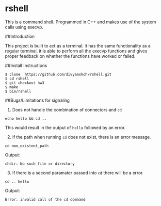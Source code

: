 # rshell
This is a command shell. Programmed in C++ and makes use of the system calls using execvp.

##Introduction

This project is built to act as a terminal. It has the same functionality as a regular terminal, it is able to perform all the execvp functions and gives proper feedback on whether the functions have worked or failed.

##Install Instructions

```
$ clone  https://github.com/divyanshch/rshell.git
$ cd rshell
$ git checkout hw3
$ make
$ bin/rshell
```
##Bugs/Limitations for signaling

1. Does not handle the combination of connectors and `cd`

  ``echo hello && cd ..``

  This would result in the output of `hello` followed by an error.

2. If the path when running `cd` does not exist, there is an error message.

  ``cd non_existent_path``

  Output:

  ``chdir: No such file or directory``

3. If there is a second paramater passed into `cd` there will be a error.
  
``cd .. hello``

  Output:

  ``Error: invalid call of the cd command``





